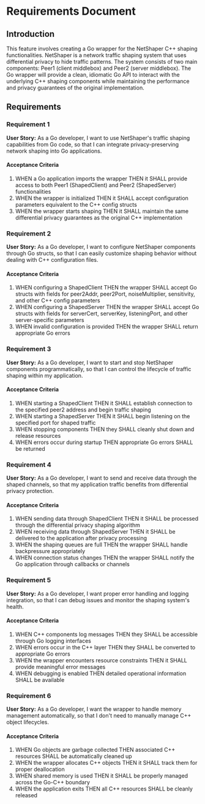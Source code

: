 # Requirements Document

## Introduction

This feature involves creating a Go wrapper for the NetShaper C++ shaping functionalities. NetShaper is a network traffic shaping system that uses differential privacy to hide traffic patterns. The system consists of two main components: Peer1 (client middlebox) and Peer2 (server middlebox). The Go wrapper will provide a clean, idiomatic Go API to interact with the underlying C++ shaping components while maintaining the performance and privacy guarantees of the original implementation.

## Requirements

### Requirement 1

**User Story:** As a Go developer, I want to use NetShaper's traffic shaping capabilities from Go code, so that I can integrate privacy-preserving network shaping into Go applications.

#### Acceptance Criteria

1. WHEN a Go application imports the wrapper THEN it SHALL provide access to both Peer1 (ShapedClient) and Peer2 (ShapedServer) functionalities
2. WHEN the wrapper is initialized THEN it SHALL accept configuration parameters equivalent to the C++ config structs
3. WHEN the wrapper starts shaping THEN it SHALL maintain the same differential privacy guarantees as the original C++ implementation

### Requirement 2

**User Story:** As a Go developer, I want to configure NetShaper components through Go structs, so that I can easily customize shaping behavior without dealing with C++ configuration files.

#### Acceptance Criteria

1. WHEN configuring a ShapedClient THEN the wrapper SHALL accept Go structs with fields for peer2Addr, peer2Port, noiseMultiplier, sensitivity, and other C++ config parameters
2. WHEN configuring a ShapedServer THEN the wrapper SHALL accept Go structs with fields for serverCert, serverKey, listeningPort, and other server-specific parameters
3. WHEN invalid configuration is provided THEN the wrapper SHALL return appropriate Go errors

### Requirement 3

**User Story:** As a Go developer, I want to start and stop NetShaper components programmatically, so that I can control the lifecycle of traffic shaping within my application.

#### Acceptance Criteria

1. WHEN starting a ShapedClient THEN it SHALL establish connection to the specified peer2 address and begin traffic shaping
2. WHEN starting a ShapedServer THEN it SHALL begin listening on the specified port for shaped traffic
3. WHEN stopping components THEN they SHALL cleanly shut down and release resources
4. WHEN errors occur during startup THEN appropriate Go errors SHALL be returned

### Requirement 4

**User Story:** As a Go developer, I want to send and receive data through the shaped channels, so that my application traffic benefits from differential privacy protection.

#### Acceptance Criteria

1. WHEN sending data through ShapedClient THEN it SHALL be processed through the differential privacy shaping algorithm
2. WHEN receiving data through ShapedServer THEN it SHALL be delivered to the application after privacy processing
3. WHEN the shaping queues are full THEN the wrapper SHALL handle backpressure appropriately
4. WHEN connection status changes THEN the wrapper SHALL notify the Go application through callbacks or channels

### Requirement 5

**User Story:** As a Go developer, I want proper error handling and logging integration, so that I can debug issues and monitor the shaping system's health.

#### Acceptance Criteria

1. WHEN C++ components log messages THEN they SHALL be accessible through Go logging interfaces
2. WHEN errors occur in the C++ layer THEN they SHALL be converted to appropriate Go errors
3. WHEN the wrapper encounters resource constraints THEN it SHALL provide meaningful error messages
4. WHEN debugging is enabled THEN detailed operational information SHALL be available

### Requirement 6

**User Story:** As a Go developer, I want the wrapper to handle memory management automatically, so that I don't need to manually manage C++ object lifecycles.

#### Acceptance Criteria

1. WHEN Go objects are garbage collected THEN associated C++ resources SHALL be automatically cleaned up
2. WHEN the wrapper allocates C++ objects THEN it SHALL track them for proper deallocation
3. WHEN shared memory is used THEN it SHALL be properly managed across the Go-C++ boundary
4. WHEN the application exits THEN all C++ resources SHALL be cleanly released